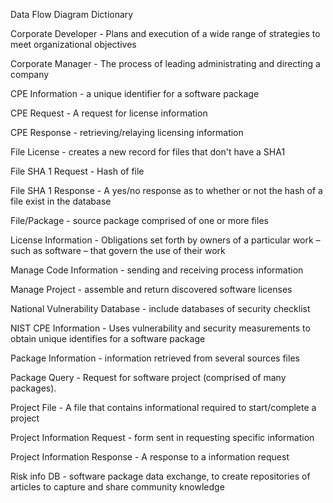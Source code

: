Data Flow Diagram Dictionary

Corporate Developer - Plans and execution of a wide range of strategies to meet organizational objectives

Corporate Manager - The process of leading administrating and directing a company

CPE Information - a unique identifier for a software package

CPE Request - A request for license information

CPE Response - retrieving/relaying licensing information

File License - creates a new record for files that don't have a SHA1

File SHA 1 Request - Hash of file

File SHA 1  Response - A yes/no response as to whether or not the hash of a file exist in the database

File/Package - source package comprised of one or more files

License Information - Obligations set forth by owners of a particular work – such as software – that govern the use of their work

Manage Code Information - sending and receiving process information

Manage Project - assemble and return discovered software licenses

National Vulnerability Database - include databases of security checklist

NIST CPE Information - Uses vulnerability and security measurements to obtain unique identifies for a software package

Package Information - information retrieved from several sources files

Package Query - Request for software project (comprised of many packages).

Project File - A file that contains informational required to start/complete a project

Project Information Request - form sent in requesting specific information

Project Information Response - A response to a information request

Risk info DB - software package data exchange, to create repositories of articles to capture and share community knowledge
